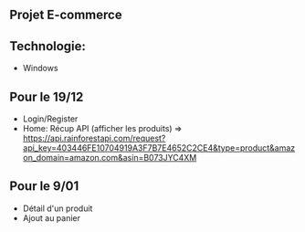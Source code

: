 ## Projet E-commerce 

## Technologie:
- Windows

## Pour le 19/12
- Login/Register
- Home: Récup API (afficher les produits) =>
https://api.rainforestapi.com/request?api_key=403446FE10704919A3F7B7E4652C2CE4&type=product&amazon_domain=amazon.com&asin=B073JYC4XM

## Pour le 9/01
- Détail d'un produit
- Ajout au panier


